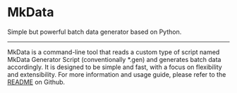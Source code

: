 # MkData

Simple but powerful batch data generator based on Python.

---

MkData is a command-line tool that reads a custom type of script named MkData Generator Script (conventionally *.gen) and generates batch data accordingly. It is designed to be simple and fast, with a focus on flexibility and extensibility. For more information and usage guide, please refer to the [README](https://github.com/RayZh-hs/mkdata) on Github.